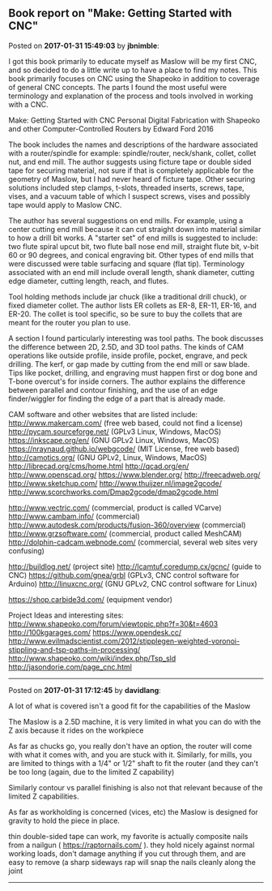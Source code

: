 ## Book report on "Make: Getting Started with CNC"
Posted on **2017-01-31 15:49:03** by **jbnimble**:

I got this book primarily to educate myself as Maslow will be my first CNC, and so decided to do a little write up to have a place to find my notes. This book primarily focuses on CNC using the Shapeoko in addition to coverage of general CNC concepts. The parts I found the most useful were terminology and explanation of the process and tools involved in working with a CNC.

Make: Getting Started with CNC
Personal Digital Fabrication with Shapeoko and other Computer-Controlled Routers
by Edward Ford
2016

The book includes the names and descriptions of the hardware associated with a router/spindle for example: spindle/router, neck/shank, collet, collet nut, and end mill. The author suggests using ficture tape or double sided tape for securing material, not sure if that is completely applicable for the geometry of Maslow, but I had never heard of ficture tape. Other securing solutions included step clamps, t-slots, threaded inserts, screws, tape, vises, and a vacuum table of which I suspect screws, vises and possibly tape would apply to Maslow CNC.

The author has several  suggestions on end mills. For example, using a center cutting end mill because it can cut straight down into material similar to how a drill bit works. A "starter set" of end mills is suggested to include: two flute spiral upcut bit, two flute ball nose end mill, straight flute bit, v-bit 60 or 90 degrees, and conical engraving bit. Other types of end mills that were discussed were table surfacing and square (flat tip). Terminology associated with an end mill include overall length, shank diameter, cutting edge diameter, cutting length, reach, and flutes.

Tool holding methods include jar chuck (like a traditional drill chuck), or fixed diameter collet. The author lists ER collets as ER-8, ER-11, ER-16, and ER-20. The collet is tool specific, so be sure to buy the collets that are meant for the router you plan to use.

A section I found particularly interesting was tool paths. The book discusses the difference between 2D, 2.5D, and 3D tool paths. The kinds of CAM operations like outside profile, inside profile, pocket, engrave, and peck drilling. The kerf, or gap made by cutting from the end mill or saw blade. Tips like pocket, drilling, and engraving must happen first or dog bone and T-bone overcut's for inside corners. The author explains the difference between parallel and contour finishing, and the use  of an edge finder/wiggler for finding the edge of a part that is already made.

CAM software and other websites that are listed include:
http://www.makercam.com/ (free web based, could not find a license)
http://pycam.sourceforge.net/ (GPLv3 Linux, Windows, MacOS)
https://inkscape.org/en/ (GNU GPLv2 Linux, Windows, MacOS)
https://nraynaud.github.io/webgcode/ (MIT License, free web based)
http://camotics.org/ (GNU GPLv2, Linux, Windows, MacOS)
http://librecad.org/cms/home.html
http://qcad.org/en/
http://www.openscad.org/
https://www.blender.org/
http://freecadweb.org/
http://www.sketchup.com/
http://www.thuijzer.nl/image2gcode/
http://www.scorchworks.com/Dmap2gcode/dmap2gcode.html

http://www.vectric.com/ (commercial, product is called VCarve)
http://www.cambam.info/ (commercial)
http://www.autodesk.com/products/fusion-360/overview (commercial)
http://www.grzsoftware.com/ (commercial, product called MeshCAM)
http://dolphin-cadcam.webnode.com/ (commercial, several web sites very confusing)

http://buildlog.net/ (project site)
http://lcamtuf.coredump.cx/gcnc/ (guide to CNC)
https://github.com/gnea/grbl (GPLv3, CNC control software for Arduino)
http://linuxcnc.org/ (GNU GPLv2, CNC control software for Linux)

https://shop.carbide3d.com/ (equipment vendor)

Project Ideas and interesting sites:
http://www.shapeoko.com/forum/viewtopic.php?f=30&t=4603
http://100kgarages.com/
https://www.opendesk.cc/
http://www.evilmadscientist.com/2012/stipplegen-weighted-voronoi-stippling-and-tsp-paths-in-processing/
http://www.shapeoko.com/wiki/index.php/Tsp_sld
http://jasondorie.com/page_cnc.html

---

Posted on **2017-01-31 17:12:45** by **davidlang**:

A lot of what is covered isn't a good fit for the capabilities of the Maslow

The Maslow is a 2.5D machine, it is very limited in what you can do with the Z axis because it rides on the workpiece 

As far as chucks go, you really don't have an option, the router will come with what it comes with, and you are stuck with it. Similarly, for mills, you are limited to things with a 1/4" or 1/2" shaft to fit the router (and they can't be too long (again, due to the limited Z capability)

Similarly contour vs parallel finishing is also not that relevant because of the limited Z capabilities.

As far as workholding is concerned (vices, etc) the Maslow is designed for gravity to hold the piece in place.

thin double-sided tape can work, my favorite is actually composite nails from a nailgun ( https://raptornails.com/ ). they hold nicely against normal  working loads, don't damage anything if you cut through them, and are easy to remove (a sharp sideways rap will snap the nails cleanly along the joint

---

